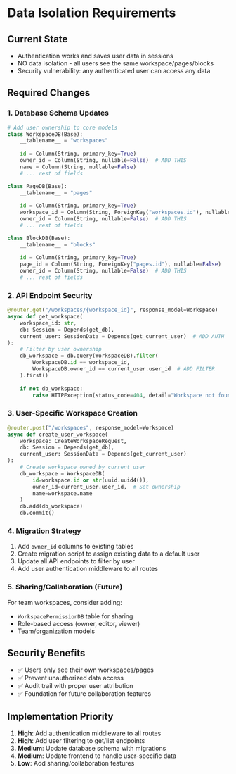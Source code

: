 # Data Isolation Requirements

## Current State
- Authentication works and saves user data in sessions
- NO data isolation - all users see the same workspace/pages/blocks
- Security vulnerability: any authenticated user can access any data

## Required Changes

### 1. Database Schema Updates

```python
# Add user ownership to core models
class WorkspaceDB(Base):
    __tablename__ = "workspaces"
    
    id = Column(String, primary_key=True)
    owner_id = Column(String, nullable=False)  # ADD THIS
    name = Column(String, nullable=False)
    # ... rest of fields

class PageDB(Base):
    __tablename__ = "pages"
    
    id = Column(String, primary_key=True)
    workspace_id = Column(String, ForeignKey("workspaces.id"), nullable=False)
    owner_id = Column(String, nullable=False)  # ADD THIS
    # ... rest of fields

class BlockDB(Base):
    __tablename__ = "blocks"
    
    id = Column(String, primary_key=True)
    page_id = Column(String, ForeignKey("pages.id"), nullable=False)
    owner_id = Column(String, nullable=False)  # ADD THIS
    # ... rest of fields
```

### 2. API Endpoint Security

```python
@router.get("/workspaces/{workspace_id}", response_model=Workspace)
async def get_workspace(
    workspace_id: str, 
    db: Session = Depends(get_db),
    current_user: SessionData = Depends(get_current_user)  # ADD AUTH
):
    # Filter by user ownership
    db_workspace = db.query(WorkspaceDB).filter(
        WorkspaceDB.id == workspace_id,
        WorkspaceDB.owner_id == current_user.user_id  # ADD FILTER
    ).first()
    
    if not db_workspace:
        raise HTTPException(status_code=404, detail="Workspace not found")
```

### 3. User-Specific Workspace Creation

```python
@router.post("/workspaces", response_model=Workspace)
async def create_user_workspace(
    workspace: CreateWorkspaceRequest,
    db: Session = Depends(get_db),
    current_user: SessionData = Depends(get_current_user)
):
    # Create workspace owned by current user
    db_workspace = WorkspaceDB(
        id=workspace.id or str(uuid.uuid4()),
        owner_id=current_user.user_id,  # Set ownership
        name=workspace.name
    )
    db.add(db_workspace)
    db.commit()
```

### 4. Migration Strategy

1. Add `owner_id` columns to existing tables
2. Create migration script to assign existing data to a default user
3. Update all API endpoints to filter by user
4. Add user authentication middleware to all routes

### 5. Sharing/Collaboration (Future)

For team workspaces, consider adding:
- `WorkspacePermissionDB` table for sharing
- Role-based access (owner, editor, viewer)
- Team/organization models

## Security Benefits

- ✅ Users only see their own workspaces/pages
- ✅ Prevent unauthorized data access
- ✅ Audit trail with proper user attribution
- ✅ Foundation for future collaboration features

## Implementation Priority

1. **High**: Add authentication middleware to all routes
2. **High**: Add user filtering to get/list endpoints  
3. **Medium**: Update database schema with migrations
4. **Medium**: Update frontend to handle user-specific data
5. **Low**: Add sharing/collaboration features 